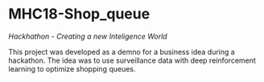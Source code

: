 # MHC18-Shop_queue
*Hackhathon - Creating a new Inteligence World*

This project was developed as a demno for a business idea during a hackathon. The idea was to use surveillance data with deep reinforcement learning to optimize shopping queues. 
